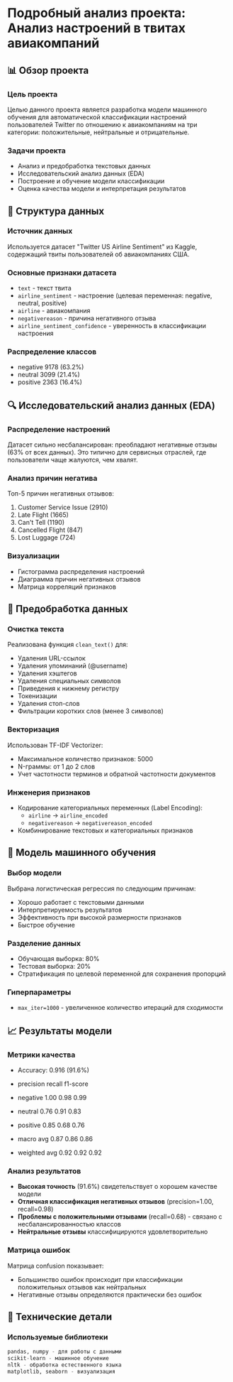 # Подробный анализ проекта: Анализ настроений в твитах авиакомпаний

## 📊 Обзор проекта

### Цель проекта
Целью данного проекта является разработка модели машинного обучения для автоматической классификации настроений пользователей Twitter по отношению к авиакомпаниям на три категории: положительные, нейтральные и отрицательные.

### Задачи проекта
- Анализ и предобработка текстовых данных
- Исследовательский анализ данных (EDA)
- Построение и обучение модели классификации
- Оценка качества модели и интерпретация результатов

## 📁 Структура данных

### Источник данных
Используется датасет "Twitter US Airline Sentiment" из Kaggle, содержащий твиты пользователей об авиакомпаниях США.

### Основные признаки датасета
- `text` - текст твита
- `airline_sentiment` - настроение (целевая переменная: negative, neutral, positive)
- `airline` - авиакомпания
- `negativereason` - причина негативного отзыва
- `airline_sentiment_confidence` - уверенность в классификации настроения

### Распределение классов
- negative 9178 (63.2%)
- neutral 3099 (21.4%)
- positive 2363 (16.4%)

## 🔍 Исследовательский анализ данных (EDA)

### Распределение настроений
Датасет сильно несбалансирован: преобладают негативные отзывы (63% от всех данных). Это типично для сервисных отраслей, где пользователи чаще жалуются, чем хвалят.

### Анализ причин негатива
Топ-5 причин негативных отзывов:
1. Customer Service Issue (2910)
2. Late Flight (1665)
3. Can't Tell (1190)
4. Cancelled Flight (847)
5. Lost Luggage (724)

### Визуализации
- Гистограмма распределения настроений
- Диаграмма причин негативных отзывов
- Матрица корреляций признаков

## 🧹 Предобработка данных

### Очистка текста
Реализована функция `clean_text()` для:
- Удаления URL-ссылок
- Удаления упоминаний (@username)
- Удаления хэштегов
- Удаления специальных символов
- Приведения к нижнему регистру
- Токенизации
- Удаления стоп-слов
- Фильтрации коротких слов (менее 3 символов)

### Векторизация
Использован TF-IDF Vectorizer:
- Максимальное количество признаков: 5000
- N-граммы: от 1 до 2 слов
- Учет частотности терминов и обратной частотности документов

### Инженерия признаков
- Кодирование категориальных переменных (Label Encoding):
  - `airline` → `airline_encoded`
  - `negativereason` → `negativereason_encoded`
- Комбинирование текстовых и категориальных признаков

## 🤖 Модель машинного обучения

### Выбор модели
Выбрана логистическая регрессия по следующим причинам:
- Хорошо работает с текстовыми данными
- Интерпретируемость результатов
- Эффективность при высокой размерности признаков
- Быстрое обучение

### Разделение данных
- Обучающая выборка: 80%
- Тестовая выборка: 20%
- Стратификация по целевой переменной для сохранения пропорций

### Гиперпараметры
- `max_iter=1000` - увеличенное количество итераций для сходимости

## 📈 Результаты модели

### Метрики качества
- Accuracy: 0.916 (91.6%)

- precision recall f1-score
- negative 1.00 0.98 0.99
- neutral 0.76 0.91 0.83
- positive 0.85 0.68 0.76

- macro avg 0.87 0.86 0.86
- weighted avg 0.92 0.92 0.92


### Анализ результатов
- **Высокая точность** (91.6%) свидетельствует о хорошем качестве модели
- **Отличная классификация негативных отзывов** (precision=1.00, recall=0.98)
- **Проблемы с положительными отзывами** (recall=0.68) - связано с несбалансированностью классов
- **Нейтральные отзывы** классифицируются удовлетворительно

### Матрица ошибок
Матрица confusion показывает:
- Большинство ошибок происходит при классификации положительных отзывов как нейтральных
- Негативные отзывы определяются практически без ошибок

## 🔧 Технические детали

### Используемые библиотеки
```python
pandas, numpy - для работы с данными
scikit-learn - машинное обучение
nltk - обработка естественного языка
matplotlib, seaborn - визуализация
